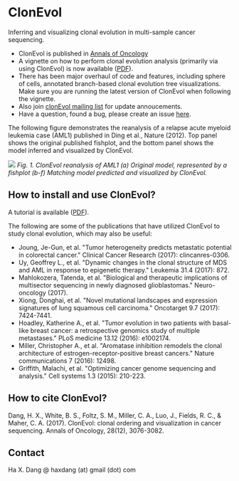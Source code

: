 # ClonEvol
Inferring and visualizing clonal evolution in multi-sample cancer sequencing.

- ClonEvol is published in <a href="https://academic.oup.com/annonc/article/doi/10.1093/annonc/mdx517/4110375/ClonEvol-clonal-ordering-and-visualization-in">Annals of Oncology</a>
- A vignette on how to perform clonal evolution analysis (primarily via using ClonEvol) is now available (<a href="https://raw.githubusercontent.com/hdng/clonevol/master/vignettes/clonevol.pdf">PDF</a>).
- There has been major overhaul of code and features, including sphere of cells, annotated branch-based clonal evolution tree visualizations. Make sure you are running the latest version of ClonEvol when following the vignette.
- Also join <a href="https://groups.google.com/forum/#!forum/clonevol">clonEvol mailing list</a> for update annoucements.
- Have a question, found a bug, please create an issue <a href="https://github.com/hdng/clonevol/issues">here</a>.

The following figure demonstrates the reanalysis of a relapse acute myeloid leukemia case (AML1) published in Ding et al., Nature (2012). Top panel shows the original published fishplot, and the bottom panel shows the model inferred and visualized by ClonEvol.

![](images/fig1-AML1.jpg)
*Fig. 1. ClonEvol reanalysis of AML1 (a) Original model, represented by a fishplot (b-f) Matching model predicted and visualized by ClonEvol.*

## How to install and use ClonEvol?

A tutorial is available (<a href="https://raw.githubusercontent.com/hdng/clonevol/master/vignettes/clonevol.pdf">PDF</a>).

The following are some of the publications that have utilized ClonEvol to study clonal evolution, which may also be useful:

- Joung, Je-Gun, et al. "Tumor heterogeneity predicts metastatic potential in colorectal cancer." Clinical Cancer Research (2017): clincanres-0306.
- Uy, Geoffrey L., et al. "Dynamic changes in the clonal structure of MDS and AML in response to epigenetic therapy." Leukemia 31.4 (2017): 872.
- Mahlokozera, Tatenda, et al. "Biological and therapeutic implications of multisector sequencing in newly diagnosed glioblastomas." Neuro-oncology (2017).
- Xiong, Donghai, et al. "Novel mutational landscapes and expression signatures of lung squamous cell carcinoma." Oncotarget 9.7 (2017): 7424-7441.
- Hoadley, Katherine A., et al. "Tumor evolution in two patients with basal-like breast cancer: a retrospective genomics study of multiple metastases." PLoS medicine 13.12 (2016): e1002174.
- Miller, Christopher A., et al. "Aromatase inhibition remodels the clonal architecture of estrogen-receptor-positive breast cancers." Nature communications 7 (2016): 12498.
- Griffith, Malachi, et al. "Optimizing cancer genome sequencing and analysis." Cell systems 1.3 (2015): 210-223.


## How to cite ClonEvol?

Dang, H. X., White, B. S., Foltz, S. M., Miller, C. A., Luo, J., Fields, R. C., & Maher, C. A. (2017). ClonEvol: clonal ordering and visualization in cancer sequencing. Annals of Oncology, 28(12), 3076-3082.

## Contact
Ha X. Dang @ haxdang (at) gmail (dot) com
